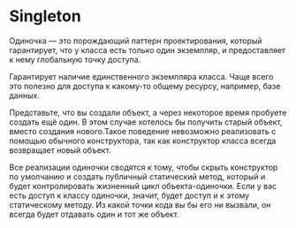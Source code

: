# Singleton  


Одиночка — это порождающий паттерн проектирования, который гарантирует, что у класса есть только один экземпляр, 
и предоставляет к нему глобальную точку доступа.


 Гарантирует наличие единственного экземпляра класса. Чаще всего это полезно для доступа к какому-то общему ресурсу,
 например, базе данных.

 
 Представьте, что вы создали объект, а через некоторое время пробуете создать ещё один. В этом случае хотелось бы 
 получить старый объект, вместо создания нового.Такое поведение невозможно реализовать с помощью обычного конструктора,
  так как конструктор класса всегда возвращает 
 новый объект.

 
 Все реализации одиночки сводятся к тому, чтобы скрыть конструктор по умолчанию и создать публичный статический метод, 
 который и будет контролировать жизненный цикл объекта-одиночки.
 Если у вас есть доступ к классу одиночки, значит, будет доступ и к этому статическому методу. Из какой точки кода 
 вы бы его ни вызвали, он всегда будет отдавать один и тот же объект.
